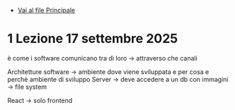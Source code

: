 - [Vai al file Principale](../../README.md)

# 1 Lezione 17 settembre 2025

è come i software comunicano tra di loro -> attraverso che canali 

Architetture software -> ambiente dove viene sviluppata e per cosa e perchè ambiente di sviluppo 
Server -> deve accedere a un db 
con immagini -> file system 

React -> solo frontend 